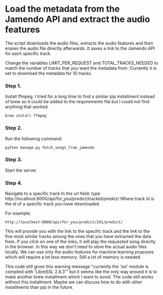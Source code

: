 # Load the metadata from the Jamendo API and extract the audio features

The script downloads the audio files, extracts the audio features and then erases the audio file directly afterwards. It saves a link to the Jamendo API for each specific track.

Change the variables LIMIT_PER_REQUEST and TOTAL_TRACKS_NEEDED to match the number of tracks that you want the metadata from. Currently it is set to download the metadata for 10 tracks.

### Step 1.
Install ffmpeg. I tried for a long time to find a similar pip installment instead of brew so it could be added to the requirements file but I could not find anything that worked. 

    brew install ffmpeg

### Step 2. 
Run the following command:

    python manage.py fetch_songs_from_jamendo

### Step 3. 
Start the server

### Step 4. 
Navigate to a specific track
In the url field: type http://localhost:8000/api/for_you/predict/trackid/predict/
Where track id is the id of a specific track you have downloaded

For example:

    http://localhost:8000/api/for_you/predict/241/predict/

This will provide you with the link to the specific track and the link to the five most similar tracks among the ones that you have extracted the data from. If you click on one of the links, it will play the requested song directly in the browser. In this way we don't need to store the actual audio files locally. We can use only the audio features for machine learning pruposes which will require a lot less memory. Still a lot of memory is needed.

This code still gives this warning message "currently the 'ssl' module is compiled with 'LibreSSL 2.8.3'" but it seems like the only way around it is to make another brew installment which I want to avoid. The code still works without this installment. Maybe we can discuss how to do with other installments than pip in the future.
